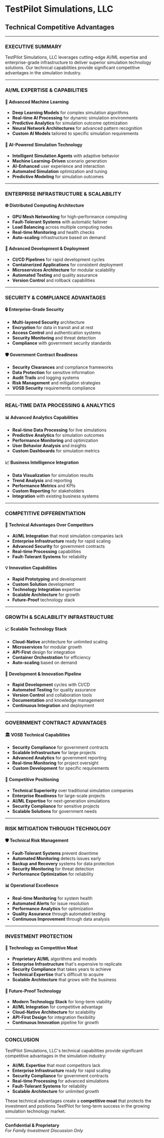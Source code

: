 # TestPilot Simulations, LLC
## Technical Competitive Advantages

---

### **EXECUTIVE SUMMARY**
TestPilot Simulations, LLC leverages cutting-edge AI/ML expertise and enterprise-grade infrastructure to deliver superior simulation technology solutions. Our technical capabilities provide significant competitive advantages in the simulation industry.

---

### **AI/ML EXPERTISE & CAPABILITIES**

#### **🧠 Advanced Machine Learning**
- **Deep Learning Models** for complex simulation algorithms
- **Real-time AI Processing** for dynamic simulation environments
- **Predictive Analytics** for simulation outcome optimization
- **Neural Network Architectures** for advanced pattern recognition
- **Custom AI Models** tailored to specific simulation requirements

#### **🤖 AI-Powered Simulation Technology**
- **Intelligent Simulation Agents** with adaptive behavior
- **Machine Learning-Driven** scenario generation
- **AI-Enhanced** user experience and interaction
- **Automated Simulation** optimization and tuning
- **Predictive Modeling** for simulation outcomes

---

### **ENTERPRISE INFRASTRUCTURE & SCALABILITY**

#### **🌐 Distributed Computing Architecture**
- **GPU Mesh Networking** for high-performance computing
- **Fault-Tolerant Systems** with automatic failover
- **Load Balancing** across multiple computing nodes
- **Real-time Monitoring** and health checks
- **Auto-scaling** infrastructure based on demand

#### **🔧 Advanced Development & Deployment**
- **CI/CD Pipelines** for rapid development cycles
- **Containerized Applications** for consistent deployment
- **Microservices Architecture** for modular scalability
- **Automated Testing** and quality assurance
- **Version Control** and rollback capabilities

---

### **SECURITY & COMPLIANCE ADVANTAGES**

#### **🔒 Enterprise-Grade Security**
- **Multi-layered Security** architecture
- **Encryption** for data in transit and at rest
- **Access Control** and authentication systems
- **Security Monitoring** and threat detection
- **Compliance** with government security standards

#### **🛡️ Government Contract Readiness**
- **Security Clearances** and compliance frameworks
- **Data Protection** for sensitive information
- **Audit Trails** and logging systems
- **Risk Management** and mitigation strategies
- **VOSB Security** requirements compliance

---

### **REAL-TIME DATA PROCESSING & ANALYTICS**

#### **📊 Advanced Analytics Capabilities**
- **Real-time Data Processing** for live simulations
- **Predictive Analytics** for simulation outcomes
- **Performance Monitoring** and optimization
- **User Behavior Analysis** and insights
- **Custom Dashboards** for simulation metrics

#### **📈 Business Intelligence Integration**
- **Data Visualization** for simulation results
- **Trend Analysis** and reporting
- **Performance Metrics** and KPIs
- **Custom Reporting** for stakeholders
- **Integration** with existing business systems

---

### **COMPETITIVE DIFFERENTIATION**

#### **🚀 Technical Advantages Over Competitors**
- **AI/ML Integration** that most simulation companies lack
- **Enterprise Infrastructure** ready for rapid scaling
- **Advanced Security** for government contracts
- **Real-time Processing** capabilities
- **Fault-Tolerant Systems** for reliability

#### **💡 Innovation Capabilities**
- **Rapid Prototyping** and development
- **Custom Solution** development
- **Technology Integration** expertise
- **Scalable Architecture** for growth
- **Future-Proof** technology stack

---

### **GROWTH & SCALABILITY INFRASTRUCTURE**

#### **📈 Scalable Technology Stack**
- **Cloud-Native** architecture for unlimited scaling
- **Microservices** for modular growth
- **API-First** design for integration
- **Container Orchestration** for efficiency
- **Auto-scaling** based on demand

#### **🔧 Development & Innovation Pipeline**
- **Rapid Development** cycles with CI/CD
- **Automated Testing** for quality assurance
- **Version Control** and collaboration tools
- **Documentation** and knowledge management
- **Continuous Integration** and deployment

---

### **GOVERNMENT CONTRACT ADVANTAGES**

#### **🏛️ VOSB Technical Capabilities**
- **Security Compliance** for government contracts
- **Scalable Infrastructure** for large projects
- **Advanced Analytics** for government reporting
- **Real-time Monitoring** for project oversight
- **Custom Development** for specific requirements

#### **🎯 Competitive Positioning**
- **Technical Superiority** over traditional simulation companies
- **Enterprise Readiness** for large-scale projects
- **AI/ML Expertise** for next-generation simulations
- **Security Compliance** for sensitive projects
- **Scalable Solutions** for government needs

---

### **RISK MITIGATION THROUGH TECHNOLOGY**

#### **🛡️ Technical Risk Management**
- **Fault-Tolerant Systems** prevent downtime
- **Automated Monitoring** detects issues early
- **Backup and Recovery** systems for data protection
- **Security Monitoring** for threat detection
- **Performance Optimization** for reliability

#### **📊 Operational Excellence**
- **Real-time Monitoring** for system health
- **Automated Alerts** for issue resolution
- **Performance Analytics** for optimization
- **Quality Assurance** through automated testing
- **Continuous Improvement** through data analysis

---

### **INVESTMENT PROTECTION**

#### **💎 Technology as Competitive Moat**
- **Proprietary AI/ML** algorithms and models
- **Enterprise Infrastructure** that's expensive to replicate
- **Security Compliance** that takes years to achieve
- **Technical Expertise** that's difficult to acquire
- **Scalable Architecture** that grows with the business

#### **🚀 Future-Proof Technology**
- **Modern Technology Stack** for long-term viability
- **AI/ML Integration** for competitive advantage
- **Cloud-Native Architecture** for scalability
- **API-First Design** for integration flexibility
- **Continuous Innovation** pipeline for growth

---

### **CONCLUSION**

TestPilot Simulations, LLC's technical capabilities provide significant competitive advantages in the simulation industry:

- **AI/ML Expertise** that most competitors lack
- **Enterprise Infrastructure** ready for rapid scaling
- **Security Compliance** for government contracts
- **Real-time Processing** for advanced simulations
- **Fault-Tolerant Systems** for reliability
- **Scalable Architecture** for unlimited growth

These technical advantages create a **competitive moat** that protects the investment and positions TestPilot for long-term success in the growing simulation technology market.

---

**Confidential & Proprietary**  
*For Family Investment Discussion Only*
